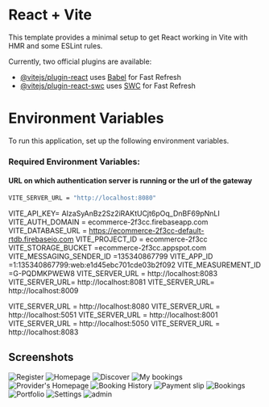 # React + Vite

This template provides a minimal setup to get React working in Vite with HMR and some ESLint rules.

Currently, two official plugins are available:

- [@vitejs/plugin-react](https://github.com/vitejs/vite-plugin-react/blob/main/packages/plugin-react/README.md) uses [Babel](https://babeljs.io/) for Fast Refresh
- [@vitejs/plugin-react-swc](https://github.com/vitejs/vite-plugin-react-swc) uses [SWC](https://swc.rs/) for Fast Refresh


# Environment Variables

To run this application, set up the following environment variables.

### Required Environment Variables:

#### URL on which authentication server is running or the url of the gateway 
```bash
VITE_SERVER_URL = "http://localhost:8080"
```


VITE_API_KEY= AIzaSyAnBz2Sz2iRAKtUCjt6pOq_DnBF69pNnLI
VITE_AUTH_DOMAIN = ecommerce-2f3cc.firebaseapp.com
VITE_DATABASE_URL = https://ecommerce-2f3cc-default-rtdb.firebaseio.com
VITE_PROJECT_ID = ecommerce-2f3cc
VITE_STORAGE_BUCKET =ecommerce-2f3cc.appspot.com
VITE_MESSAGING_SENDER_ID =135340867799
VITE_APP_ID =1:135340867799:web:e1d45ebc701cde03b2f092
VITE_MEASUREMENT_ID =G-PQDMKPWEW8
VITE_SERVER_URL = http://localhost:8083
VITE_SERVER_URL= http://localhost:8081
VITE_SERVER_URL= http://localhost:8009





VITE_SERVER_URL = http://localhost:8080 
VITE_SERVER_URL = http://localhost:5051
VITE_SERVER_URL = http://localhost:8001
VITE_SERVER_URL = http://localhost:5050
VITE_SERVER_URL = http://localhost:8083

## Screenshots
 ![Register](https://imgur.com/8AQFARU.jpg)
 ![Homepage](https://imgur.com/ikb9i49.jpg)
 ![Discover](https://imgur.com/S7Wxi5G.jpg)
 ![My bookings](https://imgur.com/Zk5cB8o.jpg)
 ![Provider's Homepage](https://imgur.com/5S1RuKB.jpg)
 ![Booking History](https://imgur.com/e4yjba2.jpg)
 ![Payment slip](https://imgur.com/ZUuXvnz.jpg)
 ![Bookings](https://imgur.com/4ukIC8d.jpg)
 ![Portfolio](https://imgur.com/VmEsanq.jpg)
 ![Settings](https://imgur.com/8PZshXh.jpg)
 ![admin](https://imgur.com/ZrSNjfh.jpg)
 
 
